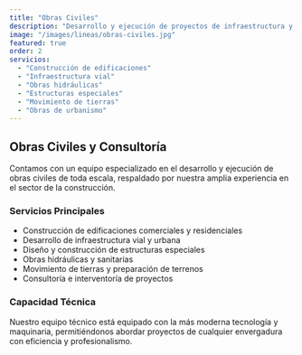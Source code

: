 ```yaml
---
title: "Obras Civiles"
description: "Desarrollo y ejecución de proyectos de infraestructura y construcción civil, con capacidad para obras de cualquier magnitud."
image: "/images/lineas/obras-civiles.jpg"
featured: true
order: 2
servicios:
  - "Construcción de edificaciones"
  - "Infraestructura vial"
  - "Obras hidráulicas"
  - "Estructuras especiales"
  - "Movimiento de tierras"
  - "Obras de urbanismo"
---
```


## Obras Civiles y Consultoría

Contamos con un equipo especializado en el desarrollo y ejecución de obras civiles de toda escala, respaldado por nuestra amplia experiencia en el sector de la construcción.

### Servicios Principales

- Construcción de edificaciones comerciales y residenciales
- Desarrollo de infraestructura vial y urbana
- Diseño y construcción de estructuras especiales
- Obras hidráulicas y sanitarias
- Movimiento de tierras y preparación de terrenos
- Consultoría e interventoría de proyectos

### Capacidad Técnica

Nuestro equipo técnico está equipado con la más moderna tecnología y maquinaria, permitiéndonos abordar proyectos de cualquier envergadura con eficiencia y profesionalismo.